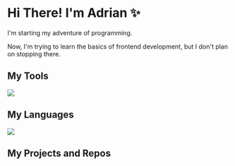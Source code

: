 <h1> Hi There! I'm Adrian ✨ </h1>
<p> I'm starting my adventure of programming.</p>
<p> Now, I'm trying to learn the basics of frontend development, but I don't plan on stopping there. </p>

<h2> My Tools </h2>
<img src='https://skillicons.dev/icons?i=vscode,git,github' />

<h2> My Languages </h2>
<img src='https://skillicons.dev/icons?i=html,css,js' />

<h2> My Projects and Repos </h2>
